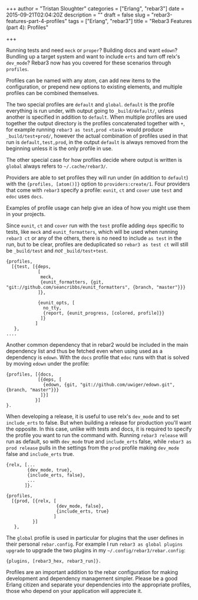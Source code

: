 +++
author = "Tristan Sloughter"
categories = ["Erlang", "rebar3"]
date = 2015-09-21T02:04:20Z
description = ""
draft = false
slug = "rebar3-features-part-4-profiles"
tags = ["Erlang", "rebar3"]
title = "Rebar3 Features (part 4): Profiles"

+++

Running tests and need `meck` or `proper`? Building docs and want `edown`? Bundling up a target system and want to include `erts` and turn off relx's `dev_mode`? Rebar3 now has you covered for these scenarios through `profiles`. 

Profiles can be named with any atom, can add new items to the configuration, or prepend new options to existing elements, and multiple profiles can be combined themselves.

The two special profiles are `default` and `global`. `default` is the profile everything is run under, with output going to `_build/default/`, unless another is specified in addition to `default`. When multiple profiles are used together the output directory is the profiles concatenated together with `+`, for example running `rebar3 as test,prod <task>` would produce `_build/test+prod/`, however the actual combination of profiles used in that run is `default,test,prod`, in the output `default` is always removed from the beginning unless it is the only profile in use.

The other special case for how profiles decide where output is written is `global` always refers to `~/.cache/rebar3/`. 

Providers are able to set profiles they will run under (in addition to `default`) with the `{profiles, [atom()]}` option to `providers:create/1`. Four providers that come with `rebar3` specify a profile: `eunit`, `ct` and `cover` use `test` and `edoc` uses `docs`.

Examples of profile usage can help give an idea of how you might use them in your projects.

Since `eunit`, `ct` and `cover` run with the `test` profile adding `deps` specific to tests, like `meck` and `eunit_formatters`, which will be used when running `rebar3 ct` or any of the others, there is no need to include `as test` in the run, but to be clear, profiles are deduplicated so `rebar3 as test ct` will still be `_build/test` and *not* `_build/test+test`.

```
{profiles, 
  [{test, [{deps,
            [
             meck,
             {eunit_formatters, {git, "git://github.com/seancribbs/eunit_formatters", {branch, "master"}}}
            ]},

            {eunit_opts, [
              no_tty,
              {report, {eunit_progress, [colored, profile]}}
             ]}
           ]
   },
....
```
Another common dependency that in rebar2 would be included in the main dependency list and thus be fetched even when using used as a dependency is `edown`. With the `docs` profile that `edoc` runs with that is solved by moving `edown` under the profile:

```
{profiles, [{docs, 
            [{deps, [
              {edown, {git, "git://github.com/uwiger/edown.git", {branch, "master"}}}
             ]}]
           }]
}.
```

When developing a release, it is useful to use relx's `dev_mode` and to set `include_erts` to false. But when building a release for production you'll want the opposite. In this case, unlike with tests and docs, it is required to specify the profile you want to run the command with. Running `rebar3 release` will run as default, so with `dev_mode` true and `include_erts` false, while `rebar3 as prod release` pulls in the settings from the `prod` profile making `dev_mode` false and `include_erts` true.

```
{relx, [...
        {dev_mode, true},
        {include_erts, false},
        ...
       ]}.

{profiles, 
  [{prod, [{relx, [
                   {dev_mode, false},
                   {include_erts, true}
                  ]
          }]
   },
```

The `global` profile is used in particular for plugins that the user defines in their personal `rebar.config`. For example I run `rebar3 as global plugins upgrade` to upgrade the two plugins in my `~/.config/rebar3/rebar.config`:

```
{plugins, [rebar3_hex, rebar3_run]}.
```

Profiles are an important addition to the rebar configuration for making development and dependency management simpler. Please be a good Erlang citizen and separate your dependencies into the appropriate profiles, those who depend on your application will appreciate it.

